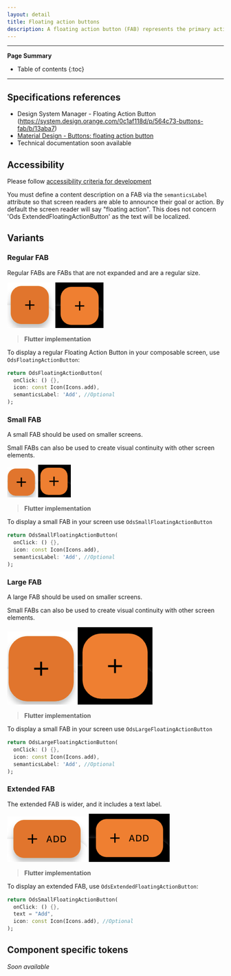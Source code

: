 ```yaml
---
layout: detail
title: Floating action buttons
description: A floating action button (FAB) represents the primary action of a screen.
---
```


---

**Page Summary**

* Table of contents
{:toc}

---

## Specifications references

- Design System Manager - Floating Action Button (https://system.design.orange.com/0c1af118d/p/564c73-buttons-fab/b/13aba7)
- [Material Design - Buttons: floating action button](https://m3.material.io/components/floating-action-button/overview)
- Technical documentation soon available

## Accessibility

Please follow [accessibility criteria for development](https://m3.material.io/components/floating-action-button/accessibility)

You must define a content description on a FAB via the
`semanticsLabel` attribute so that screen readers are able to announce their goal or action.
By default the screen reader will say "floating action".
This does not concern 'Ods ExtendedFloatingActionButton' as the text will be localized.

## Variants

### Regular FAB

Regular FABs are FABs that are not expanded and are a regular size.

![FAB light](images/fab_light.png)  ![FAB dark](images/fab_dark.png)

> **Flutter implementation**

To display a regular Floating Action Button in your composable screen, use `OdsFloatingActionButton`:

```dart
return OdsFloatingActionButton(
  onClick: () {},
  icon: const Icon(Icons.add),
  semanticsLabel: 'Add', //Optional
);
```

### Small FAB

A small FAB should be used on smaller screens.

Small FABs can also be used to create visual continuity with other screen elements.

![FAB mini light](images/fab_mini_light.png)  ![FAB mini dark](images/fab_mini_dark.png)

> **Flutter implementation**

To display a small FAB in your screen use `OdsSmallFloatingActionButton`

```dart
return OdsSmallFloatingActionButton(
  onClick: () {},
  icon: const Icon(Icons.add),
  semanticsLabel: 'Add', //Optional
);
```

### Large FAB

A large FAB should be used on smaller screens.

Small FABs can also be used to create visual continuity with other screen elements.

![FAB mini light](images/fab_large_light.png)  ![FAB mini dark](images/fab_large_dark.png)

> **Flutter implementation**

To display a small FAB in your screen use `OdsLargeFloatingActionButton`

```dart
return OdsLargeFloatingActionButton(
  onClick: () {},
  icon: const Icon(Icons.add),
  semanticsLabel: 'Add', //Optional
);
```

### Extended FAB

The extended FAB is wider, and it includes a text label.

![FAB extended light](images/fab_extended_light.png)  ![FAB extended dark](images/fab_extended_dark.png)


> **Flutter implementation**

To display an extended FAB, use `OdsExtendedFloatingActionButton`:

```dart
return OdsSmallFloatingActionButton(
  onClick: () {},
  text = "Add",
  icon: const Icon(Icons.add), //Optional
);
```


## Component specific tokens

_Soon available_
